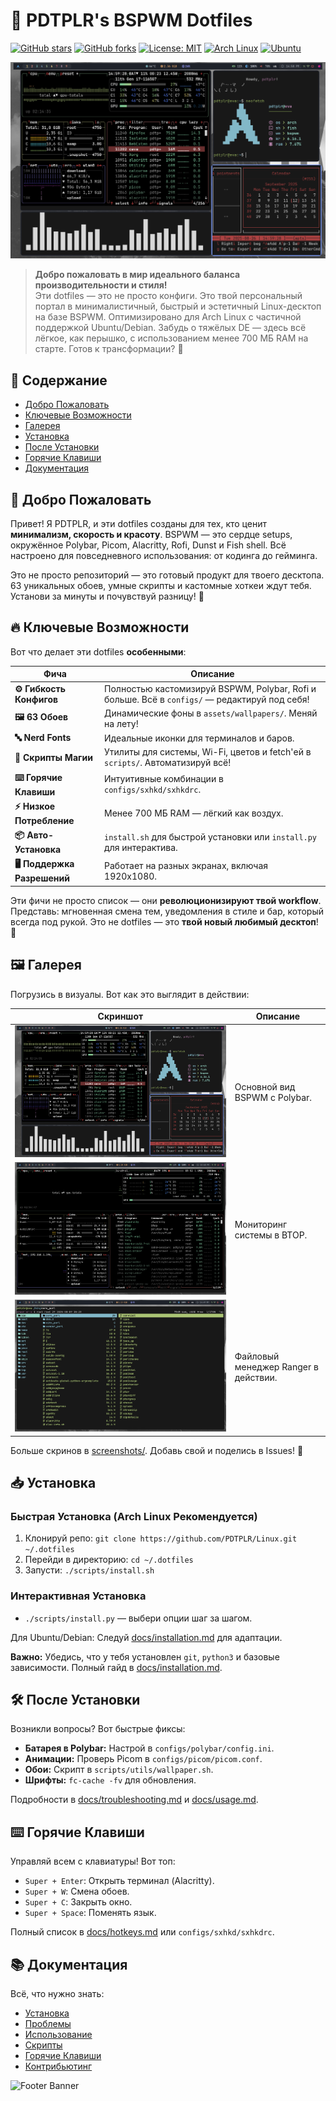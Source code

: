 # 🌟 PDTPLR's BSPWM Dotfiles

[![GitHub stars](https://img.shields.io/github/stars/PDTPLR/Linux?style=for-the-badge&color=brightgreen)](https://github.com/PDTPLR/Linux/stargazers)
[![GitHub forks](https://img.shields.io/github/forks/PDTPLR/Linux?style=for-the-badge&color=blue)](https://github.com/PDTPLR/Linux/network)
[![License: MIT](https://img.shields.io/badge/License-MIT-yellow?style=for-the-badge)](https://github.com/PDTPLR/Linux/blob/main/LICENSE)
[![Arch Linux](https://img.shields.io/badge/Arch%20Linux-1793D1?style=for-the-badge&logo=arch-linux&logoColor=white)](https://archlinux.org/)
[![Ubuntu](https://img.shields.io/badge/Ubuntu-E95420?style=for-the-badge&logo=ubuntu&logoColor=white)](https://ubuntu.com/)

![Dotfiles Showcase](https://github.com/PDTPLR/Linux/raw/main/screenshots/bspwm.png) <!-- Замените на реальный GIF или видео, если добавите; можно использовать внешний хостинг как Giphy для анимации -->

> **Добро пожаловать в мир идеального баланса производительности и стиля!**  
> Эти dotfiles — это не просто конфиги. Это твой персональный портал в минималистичный, быстрый и эстетичный Linux-десктоп на базе BSPWM. Оптимизировано для Arch Linux с частичной поддержкой Ubuntu/Debian. Забудь о тяжёлых DE — здесь всё лёгкое, как перышко, с использованием менее 700 МБ RAM на старте. Готов к трансформации? 🚀

## 📑 Содержание
- [Добро Пожаловать](#-добро-пожаловать)
- [Ключевые Возможности](#-ключевые-возможности)
- [Галерея](#-галерея)
- [Установка](#-установка)
- [После Установки](#-после-установки)
- [Горячие Клавиши](#-горячие-клавиши)
- [Документация](#-документация)

## 👋 Добро Пожаловать
Привет! Я PDTPLR, и эти dotfiles созданы для тех, кто ценит **минимализм, скорость и красоту**. BSPWM — это сердце setups, окружённое Polybar, Picom, Alacritty, Rofi, Dunst и Fish shell. Всё настроено для повседневного использования: от кодинга до гейминга.

Это не просто репозиторий — это готовый продукт для твоего десктопа. 63 уникальных обоев, умные скрипты и кастомные хоткеи ждут тебя. Установи за минуты и почувствуй разницу! 🌌

## 🔥 Ключевые Возможности
Вот что делает эти dotfiles **особенными**:

| Фича | Описание |
|------|----------|
| **⚙️ Гибкость Конфигов** | Полностью кастомизируй BSPWM, Polybar, Rofi и больше. Всё в `configs/` — редактируй под себя! | 
| **🖼️ 63 Обоев** | Динамические фоны в `assets/wallpapers/`. Меняй на лету! | 
| **🔤 Nerd Fonts** | Идеальные иконки для терминалов и баров. | 
| **📜 Скрипты Магии** | Утилиты для системы, Wi-Fi, цветов и fetch'ей в `scripts/`. Автоматизируй всё! | 
| **⌨️ Горячие Клавиши** | Интуитивные комбинации в `configs/sxhkd/sxhkdrc`. | 
| **⚡ Низкое Потребление** | Менее 700 МБ RAM — лёгкий как воздух. | 
| **📦 Авто-Установка** | `install.sh` для быстрой установки или `install.py` для интерактива. | 
| **🖥️ Поддержка Разрешений** | Работает на разных экранах, включая 1920x1080. | 

Эти фичи не просто список — они **революционизируют твой workflow**. Представь: мгновенная смена тем, уведомления в стиле и бар, который всегда под рукой. Это не dotfiles — это **твой новый любимый десктоп**! 💎

## 🖼️ Галерея
Погрузись в визуалы. Вот как это выглядит в действии:

| Скриншот | Описание |
|----------|----------|
| ![BSPWM](https://github.com/PDTPLR/Linux/raw/main/screenshots/bspwm.png) | Основной вид BSPWM с Polybar. |
| ![BTOP](https://github.com/PDTPLR/Linux/raw/main/screenshots/btop.png) | Мониторинг системы в BTOP. |
| ![Ranger](https://github.com/PDTPLR/Linux/raw/main/screenshots/ranger.png) | Файловый менеджер Ranger в действии. |

Больше скринов в [screenshots/](https://github.com/PDTPLR/Linux/tree/main/screenshots). Добавь свой и поделись в Issues! 📸

## 📥 Установка
### Быстрая Установка (Arch Linux Рекомендуется)
1. Клонируй репо: `git clone https://github.com/PDTPLR/Linux.git ~/.dotfiles`
2. Перейди в директорию: `cd ~/.dotfiles`
3. Запусти: `./scripts/install.sh`

### Интерактивная Установка
- `./scripts/install.py` — выбери опции шаг за шагом.

Для Ubuntu/Debian: Следуй [docs/installation.md](https://github.com/PDTPLR/Linux/blob/main/docs/installation.md) для адаптации.

**Важно:** Убедись, что у тебя установлен `git`, `python3` и базовые зависимости. Полный гайд в [docs/installation.md](https://github.com/PDTPLR/Linux/blob/main/docs/installation.md).

## 🛠️ После Установки
Возникли вопросы? Вот быстрые фиксы:
- **Батарея в Polybar:** Настрой в `configs/polybar/config.ini`.
- **Анимации:** Проверь Picom в `configs/picom/picom.conf`.
- **Обои:** Скрипт в `scripts/utils/wallpaper.sh`.
- **Шрифты:** `fc-cache -fv` для обновления.

Подробности в [docs/troubleshooting.md](https://github.com/PDTPLR/Linux/blob/main/docs/troubleshooting.md) и [docs/usage.md](https://github.com/PDTPLR/Linux/blob/main/docs/usage.md).

## ⌨️ Горячие Клавиши
Управляй всем с клавиатуры! Вот топ:

- `Super + Enter`: Открыть терминал (Alacritty).
- `Super + W`: Смена обоев.
- `Super + С`: Закрыть окно.
- `Super + Space`: Поменять язык.

Полный список в [docs/hotkeys.md](https://github.com/PDTPLR/Linux/blob/main/docs/hotkeys.md) или `configs/sxhkd/sxhkdrc`.

## 📚 Документация
Всё, что нужно знать:
- [Установка](https://github.com/PDTPLR/Linux/blob/main/docs/installation.md)
- [Проблемы](https://github.com/PDTPLR/Linux/blob/main/docs/troubleshooting.md)
- [Использование](https://github.com/PDTPLR/Linux/blob/main/docs/usage.md)
- [Скрипты](https://github.com/PDTPLR/Linux/blob/main/docs/scripts.md)
- [Горячие Клавиши](https://github.com/PDTPLR/Linux/blob/main/docs/hotkeys.md)
- [Контрибьютинг](https://github.com/PDTPLR/Linux/blob/main/docs/contributing.md)

![Footer Banner](https://img.shields.io/badge/Made%20with%20❤️%20by%20PDTPLR-000000?style=for-the-badge&logo=github)
